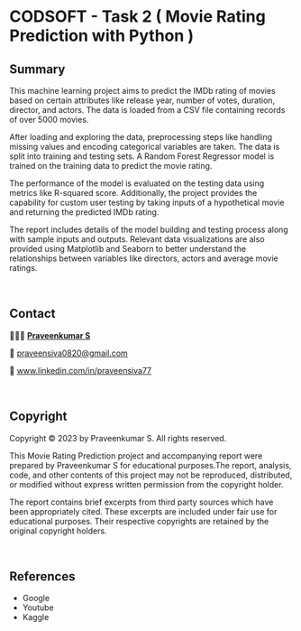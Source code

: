 # CODSOFT - Task 2  ( Movie Rating Prediction with Python )

## Summary

This machine learning project aims to predict the IMDb rating of movies based on certain attributes like release year, number of votes, duration, director, and actors. The data is loaded from a CSV file containing records of over 5000 movies.

After loading and exploring the data, preprocessing steps like handling missing values and encoding categorical variables are taken. The data is split into training and testing sets. A Random Forest Regressor model is trained on the training data to predict the movie rating.

The performance of the model is evaluated on the testing data using metrics like R-squared score. Additionally, the project provides the capability for custom user testing by taking inputs of a hypothetical movie and returning the predicted IMDb rating.

The report includes details of the model building and testing process along with sample inputs and outputs. Relevant data visualizations are also provided using Matplotlib and Seaborn to better understand the relationships between variables like directors, actors and average movie ratings.

<br>

## Contact

🧑🏿‍💻  <a href="https://github.com/PraveenSiva77">**Praveenkumar S**</a>

📧 <a> praveensiva0820@gmail.com </a>

🔗 www.linkedin.com/in/praveensiva77

    
<br>

## Copyright
Copyright © 2023 by Praveenkumar S. All rights reserved.

This Movie Rating Prediction project and accompanying report were prepared by Praveenkumar S for educational purposes.The report, analysis, code, and other contents of this project may not be reproduced, distributed, or modified without express written permission from the copyright holder.

The report contains brief excerpts from third party sources which have been appropriately cited. These excerpts are included under fair use for educational purposes. Their respective copyrights are retained by the original copyright holders.

<br>

## References
- Google
- Youtube
- Kaggle
